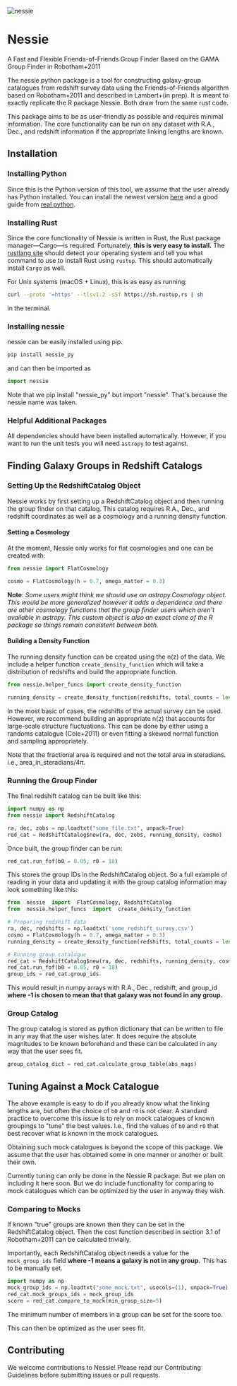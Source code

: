 ![nessie](./.github/nessie_logo.png)
# Nessie

A Fast and Flexible Friends-of-Friends Group Finder Based on the GAMA Group Finder in Robotham+2011

The nessie python package is a tool for constructing galaxy-group catalogues from redshift survey data using the Friends-of-Friends algorithm based on Robotham+2011 and described in Lambert+(in prep). It is meant to exactly replicate the R package Nessie. Both draw from the same rust code.

This package aims to be as user-friendly as possible and requires minimal information. The core functionality can be run on any dataset with R.A., Dec., and redshift information if the appropriate linking lengths are known.

## Installation

### Installing Python

Since this is the Python version of this tool, we assume that the user already has Python installed. You can install the newest version [here](https://www.python.org/downloads/) and a good guide from [real python](https://realpython.com/installing-python/).

### Installing Rust

Since the core functionality of Nessie is written in Rust, the Rust package manager—Cargo—is required. Fortunately, **this is very easy to install.** The [rustlang site](https://www.rust-lang.org/tools/install) should detect your operating system and tell you what command to use to install Rust using `rustup`. This should automatically install `Cargo` as well.

For Unix systems (macOS + Linux), this is as easy as running:

```bash
curl --proto '=https' --tlsv1.2 -sSf https://sh.rustup.rs | sh

```

in the terminal.

### Installing nessie

nessie can be easily installed using pip. 

```sh
pip install nessie_py

```

and can then be imported as
```python
import nessie
```

Note that we pip install "nessie_py" but import "nessie". That's because the nessie name was taken. 

### Helpful Additional Packages

All dependencies should have been installed automatically. However, if you want to run the unit tests you will need `astropy` to test against.

## Finding Galaxy Groups in Redshift Catalogs

### Setting Up the RedshiftCatalog Object

Nessie works by first setting up a RedshiftCatalog object and then running the group finder on that catalog. This catalog requires R.A., Dec., and redshift coordinates as well as a cosmology and a running density function.

#### Setting a Cosmology

At the moment, Nessie only works for flat cosmologies and one can be created with:

```python
from nessie import FlatCosmology

cosmo = FlatCosmology(h = 0.7, omega_matter = 0.3)

```
**Note**: *Some users might think we should use an astropy.Cosmology object. This would be more generalized however it adds a dependence and there are other cosmology functions that the group finder users which aren't available in astropy. This custom object is also an exact clone of the R package so things remain consistent between both.*
#### Building a Density Function

The running density function can be created using the n(z) of the data. We include a helper function `create_density_function` which will take a distribution of redshifts and build the appropriate function.

```python
from nessie.helper_funcs import create_density_function

running_density = create_density_function(redshifts, total_counts = len(redshifts), survey_fractional_area = 0.0001, cosmology = cosmo)

```

In the most basic of cases, the redshifts of the actual survey can be used. However, we recommend building an appropriate n(z) that accounts for large-scale structure fluctuations. This can be done by either using a randoms catalogue (Cole+2011) or even fitting a skewed normal function and sampling appropriately.

Note that the fractional area is required and not the total area in steradians. i.e., area_in_steradians/4π.

### Running the Group Finder

The final redshift catalog can be built like this:

```python
import numpy as np
from nessie import RedshiftCatalog

ra, dec, zobs = np.loadtxt("some_file.txt", unpack=True)
red_cat = RedshiftCatalog$new(ra, dec, zobs, running_density, cosmo)

```

Once built, the group finder can be run:

```python
red_cat.run_fof(b0 = 0.05, r0 = 18)

```

This stores the group IDs in the RedshiftCatalog object. So a full example of reading in your data and updating it with the group catalog information may look something like this:

```python
from  nessie  import  FlatCosmology, RedshiftCatalog
from  nessie.helper_funcs  import  create_density_function

# Preparing redshift data
ra, dec, redshifts = np.loadtxt('some_redshift_survey.csv')
cosmo = FlatCosmology(h = 0.7, omega_matter = 0.3)
running_density = create_density_function(redshifts, total_counts = len(redshifts), survey_fractional_area = 0.0001, cosmology = cosmo)

# Running group catalogue
red_cat = RedshiftCatalog$new(ra, dec, redshifts, running_density, cosmo)
red_cat.run_fof(b0 = 0.05, r0 = 18)
group_ids = red_cat.group_ids

```

This would result in numpy arrays with R.A., Dec., redshift, and group_id **where -1 is chosen to mean that that galaxy was not found in any group.**

### Group Catalog

The group catalog is stored as python dictionary that can be written to file in any way that the user wishes later. It does require the absolute magnitudes to be known beforehand and these can be calculated in any way that the user sees fit.

```python
group_catalog_dict = red_cat.calculate_group_table(abs_mags)

```

## Tuning Against a Mock Catalogue
The above example is easy to do if you already know what the linking lengths are, but often the choice of `b0` and `r0` is not clear. A standard practice to overcome this issue is to rely on mock catalogues of known groupings to "tune" the best values. I.e., find the values of `b0` and `r0` that best recover what is known in the mock catalogues.

Obtaining such mock catalogues is beyond the scope of this package. We assume that the user has obtained some in one manner or another or built their own.

Currently tuning can only be done in the Nessie R package. But we plan on including it here soon. But we do include functionality for comparing to mock catalogues which can be optimized by the user in anyway they wish.

### Comparing to Mocks
If known "true" groups are known then they can be set in the RedshiftCatalog object. Then the cost function described in section 3.1 of Robotham+2011 can be calculated trivially. 

Importantly, each RedshiftCatalog object needs a value for the `mock_group_ids` field **where -1 means a galaxy is not in any group.** This has to be manually set.

```python
import numpy as np
mock_group_ids = np.loadtxt("some_mock.txt", usecols=(1), unpack=True)
red_cat.mock_groups_ids = mock_group_ids
score = red_cat.compare_to_mock(min_group_size=5)
```
The minimum number of members in a group can be set for the score too. 

This can then be optimized as the user sees fit.


## Contributing

We welcome contributions to Nessie! Please read our Contributing Guidelines before submitting issues or pull requests.

